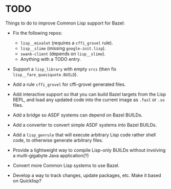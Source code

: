 TODO
====

Things to do to improve Common Lisp support for Bazel:

  * Fix the following repos:

      * `lisp__mixalot` (requires a `cffi_grovel` rule).
      * `lisp__slime` (missing `google-init.lisp`).
      * `swank-client` (depends on `lisp__slime`).
      * Anything with a TODO entry.

  * Support a `lisp_library` with empty `srcs` (then fix `lisp__fare_quasiquote.BUILD`).

  * Add a rule `cffi_grovel` for cffi-grovel generated files.

  * Add interactive support so that you can build Bazel targets from the Lisp REPL,
    and load any updated code into the current image as `.fasl` or `.so` files.

  * Add a bridge so ASDF systems can depend on Bazel BUILDs.

  * Add a converter to convert simple ASDF systems into Bazel BUILDs.

  * Add a `lisp_genrule` that will execute arbitrary Lisp code rather shell code,
    to otherwise generate arbitrary files.

  * Provide a lightweight way to compile Lisp-only BUILDs without involving
    a multi-gigabyte Java application(?)

  * Convert more Common Lisp systems to use Bazel.

  * Develop a way to track changes, update packages, etc.
    Make it based on Quicklisp?
